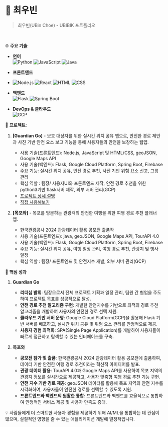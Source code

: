 # 📜 최우빈

> 최우빈(UBin Choe) - UBIBIK 포트폴리오

<br />


🌐 **주요 기술**:

- **언어**  
  ![Python](https://img.shields.io/badge/Python-3776AB?style=for-the-badge&logo=python&logoColor=white)
  ![JavaScript](https://img.shields.io/badge/JavaScript-F7DF1E?style=for-the-badge&logo=javascript&logoColor=black)
  ![Java](https://img.shields.io/badge/Java-007396?style=for-the-badge&logo=java&logoColor=white)

- **프론트엔드**
- ![Node.js](https://img.shields.io/badge/Node.js-339933?style=for-the-badge&logo=node.js&logoColor=white)
  ![React](https://img.shields.io/badge/React-61DAFB?style=for-the-badge&logo=react&logoColor=black)
  ![HTML](https://img.shields.io/badge/HTML-E34F26?style=for-the-badge&logo=html5&logoColor=white)
  ![CSS](https://img.shields.io/badge/CSS-1572B6?style=for-the-badge&logo=css3&logoColor=white)

- **백엔드**  
  ![Flask](https://img.shields.io/badge/Flask-000000?style=for-the-badge&logo=flask&logoColor=white)
  ![Spring Boot](https://img.shields.io/badge/Spring_Boot-6DB33F?style=for-the-badge&logo=spring-boot&logoColor=white)

- **DevOps & 클라우드**  
  ![GCP](https://img.shields.io/badge/Google_Cloud-4285F4?style=for-the-badge&logo=google-cloud&logoColor=white)

🚀 **프로젝트**:
1. **[Guardian Go]** - 보호 대상자를 위한 실시간 위치 공유 앱으로, 안전한 경로 제안과 사진 기반 안전 요소 보고 기능을 통해 사용자들의 안전을 보장하는 웹앱.
   - 사용 기술(프론트엔드): Node.js, JavaScript 및 HTML/CSS, geoJSON, Google Maps API
   - 사용 기술(백엔드): Flask, Google Cloud Platform, Spring Boot, Firebase
   - 주요 기능: 실시간 위치 공유, 안전 경로 추천, 사진 기반 위험 요소 신고, 그룹 관리
   - 핵심 역할 : 팀장/ 사용자UI와 프론트엔드 제작, 안전 경로 추천을 위한 python3기반 flask서버 제작, 외부 서버 관리(GCP)
   - [프로젝트 상세 설명](https://github.com/UBIBIK/GuardianGo-HTML)
   - [직접 사용해보기](https://mokpo-safety.netlify.app/)
  
2. **[목포와]** - 목포를 방문하는 관광객의 안전한 여행을 위한 여행 경로 추천 플래너 앱.
   - 한국관광공사 2024 관광데이터 활용 공모전 출품작
   - 사용 기술(프론트엔드): java, geoJSON, Google Maps API, TourAPI 4.0
   - 사용 기술(백엔드): Flask, Google Cloud Platform, Spring Boot, Firebase
   - 주요 기능: 실시간 위치 공유, 여행 일정 관리, 여행 경로 추천, 관광지 및 행사 일정
   - 핵심 역할 : 팀장/ 프론트엔드 및 안전지수 개발, 외부 서버 관리(GCP)

🎯 **핵심 성과**

1. **Guardian Go**
   - **리더십 발휘**: 팀장으로서 전체 프로젝트 기획과 일정 관리, 팀원 간 협업을 주도하여 프로젝트 목표를 성공적으로 달성.
   - **안전 경로 추천 알고리즘 구현**: 개발한 안전지수를 기반으로 최적의 경로 추천 알고리즘을 개발하여 사용자의 안전한 경로 선택 지원.
   - **클라우드 기반 서버 운영**: Google Cloud Platform(GCP)을 활용해 Flask 기반 서버를 배포하고, 실시간 위치 공유 및 위험 요소 관리를 안정적으로 제공.
   - **사용자 경험 최적화**: SPA(Single Page Application)를 개발하여 사용자들이 빠르게 접근하고 탐색할 수 있는 인터페이스를 구축.

2. **목포와**
   - **공모전 참가 및 출품**: 한국관광공사 2024 관광데이터 활용 공모전에 출품하여, 데이터 기반 안전한 여행 경로 추천이라는 혁신적 아이디어를 발표.
   - **관광 데이터 활용**: TourAPI 4.0과 Google Maps API를 사용하여 목포 지역의 관광지 정보를 실시간으로 제공하고, 사용자 맞춤형 여행 경로 추천 기능 구현.
   - **안전 지수 기반 경로 제공**: geoJSON 데이터를 활용해 목포 지역의 안전 지수를 시각화하여, 사용자들이 안전한 경로를 선택할 수 있도록 지원.
   - **프론트엔드와 백엔드의 원활한 통합**: 프론트엔드와 백엔드를 효율적으로 통합하여 안정적인 서비스 제공 및 사용자 만족도 증대.


💡 사람들에게 더 스마트한 사용자 경험을 제공하기 위해 AI/ML을 통합하는 데 관심이 많으며, 실질적인 영향을 줄 수 있는 애플리케이션 개발에 열정적입니다.
